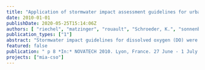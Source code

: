 ```yaml
---
title: "Application of stormwater impact assessment guidelines for urban lowland rivers – the challenge of distinction between background pollution and impacts of combined sewer overflows (CSO) (presented by Andreas Matzinger, participation of Pascale Rouault and Nicolas Caradot)"
date: 2010-01-01
publishDate: 2020-05-25T15:14:06Z
authors: [ "riechel", "matzinger", "rouault", "Schroeder, K.", "sonnenberg", "Pawlowsky-Reusing, E.", "Leszinski, M." ]
publication_types: ["1"]
abstract: "Stormwater impact guidelines for dissolved oxygen (DO) were applied to the Berlin River Spree, which (a) receives the effluents of more than 100 combined sewer discharge points and (b) is subject to significant anthropogenic background pollution. Discrimination of DO depressions, which are the direct result of combined sewer overflows (CSO) from DO depressions which are not related to CSO was achieved by combining stormwater impact guidelines with the analysis of data for: (i) rain events before critical DO depressions, (ii) water temperature (T) and conductivity as indicators for CSO impact in the river and (iii) T and DO before critical DO depressions to assess the effect of background pollution. Results indicate that the River Spree is in a critical state regarding DO for two main reasons: (a) upstream of the stretch with CSO discharge points because of background pollution and (b) downstream of the stretch because of CSO. Highly critical situations with DO < 2 mg L-1 only occurred under CSO influence. Nevertheless, the analysis underlines the importance of measures to reduce both CSO and background pollution in urban rivers."
featured: false
publication: " p 8 *In:* NOVATECH 2010. Lyon, France. 27 June - 1 July 2010"
projects: ["mia-cso"]
---
```


